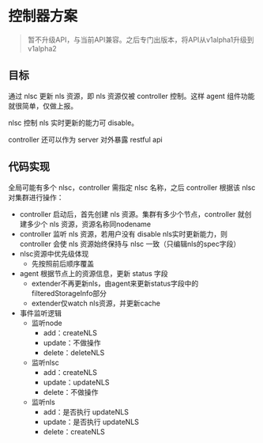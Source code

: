 # 控制器方案

> 暂不升级API，与当前API兼容。之后专门出版本，将API从v1alpha1升级到v1alpha2

## 目标

通过 nlsc 更新 nls 资源，即 nls 资源仅被 controller 控制。这样 agent 组件功能就很简单，仅做上报。

nlsc 控制 nls 实时更新的能力可 disable。

controller 还可以作为 server 对外暴露 restful api

## 代码实现

全局可能有多个 nlsc，controller 需指定 nlsc 名称，之后 controller 根据该 nlsc 对集群进行操作：

- controller 启动后，首先创建 nls 资源。集群有多少个节点，controller 就创建多少个 nls 资源，资源名称同nodename
- controller 监听 nls 资源，若用户没有 disable nls实时更新能力，则 controller 会使 nls 资源始终保持与 nlsc 一致（只编辑nls的spec字段）
- nlsc资源中优先级体现
  - 先按照前后顺序覆盖
- agent 根据节点上的资源信息，更新 status 字段
  - extender不再更新nls，由agent来更新status字段中的filteredStorageInfo部分
  - extender仅watch nls资源，并更新cache
- 事件监听逻辑
  - 监听node
    - add：createNLS
    - update：不做操作
    - delete：deleteNLS
  - 监听nlsc
    - add：createNLS
    - update：updateNLS
    - delete：不做操作
  - 监听nls
    - add：是否执行 updateNLS
    - update：是否执行 updateNLS
    - delete：createNLS